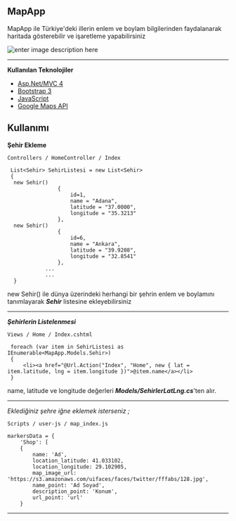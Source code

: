 ## **MapApp** ##
MapApp ile Türkiye'deki illerin enlem ve boylam bilgilerinden faydalanarak haritada gösterebilir ve işaretleme yapabilirsiniz

![enter image description here](https://i.hizliresim.com/9Gj318.png)


----------


**Kullanılan Teknolojiler**

 - [Asp.Net/MVC 4](https://www.asp.net/whitepapers/mvc4-release-notes)
 - [Bootstrap 3](http://getbootstrap.com/)
 - [JavaScript](https://www.javascript.com/)
 - [Google Maps API](https://developers.google.com/maps/)

**Kullanımı**
---------
**Şehir Ekleme**

    Controllers / HomeController / Index

     List<Sehir> SehirListesi = new List<Sehir>
     {
      new Sehir()
                    {
                        id=1, 
                        name = "Adana",
                        latitude = "37.0000",
                        longitude = "35.3213"
                    },
      new Sehir()
                    {
                        id=6,
                        name = "Ankara",
                        latitude = "39.9208",
                        longitude = "32.8541"
                    },
                ...
                ...
      }              
new Sehir() ile dünya üzerindeki herhangi bir şehrin enlem ve boylamını tanımlayarak ***Sehir*** listesine ekleyebilirsiniz


----------


***Şehirlerin Listelenmesi***

    Views / Home / Index.cshtml

     foreach (var item in SehirListesi as IEnumerable<MapApp.Models.Sehir>)
     {
         <li><a href="@Url.Action("Index", "Home", new { lat =   item.latitude, lng = item.longitude })">@item.name</a></li>
     }

name, latitude ve longitude değerleri ***Models/SehirlerLatLng.cs***'ten alır.


----------


*Eklediğiniz şehre iğne eklemek isterseniz ;*

    Scripts / user-js / map_index.js 

    markersData = {
        'Shop': [
        {
            name: 'Ad',
            location_latitude: 41.033102,
            location_longitude: 29.102905,
            map_image_url: 'https://s3.amazonaws.com/uifaces/faces/twitter/fffabs/128.jpg',
            name_point: 'Ad Soyad',
            description_point: 'Konum',
            url_point: 'url'
        }


----------


